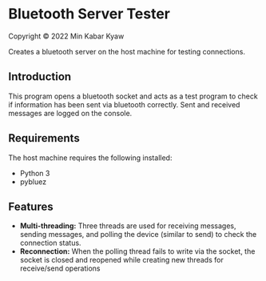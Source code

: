 # Bluetooth Server Tester
Copyright © 2022 Min Kabar Kyaw

Creates a bluetooth server on the host machine for testing connections.

## Introduction

This program opens a bluetooth socket and acts as a test program to check if information has been sent via bluetooth correctly. Sent and received messages are logged on the console.

## Requirements

The host machine requires the following installed:

-   Python 3
-   pybluez

## Features

- **Multi-threading:** Three threads are used for receiving messages, sending messages, and polling the device (similar to send) to check the connection status.
- **Reconnection:** When the polling thread fails to write via the socket, the socket is closed and reopened while creating new threads for receive/send operations
